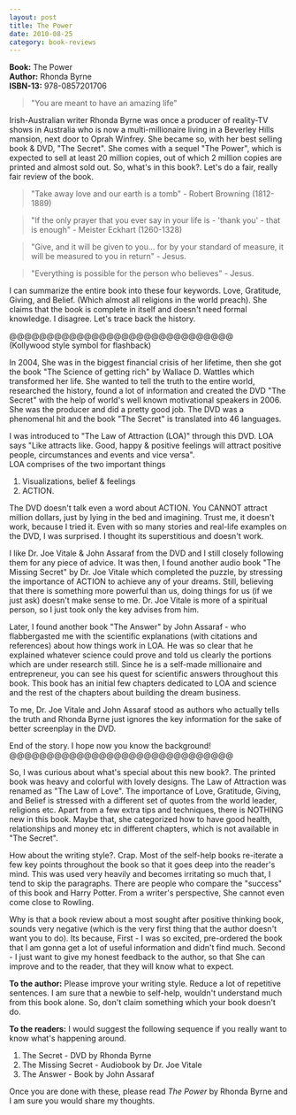 ```yaml
---
layout: post
title: The Power
date: 2010-08-25
category: book-reviews
---
```


**Book:** The Power  
**Author:** Rhonda Byrne  
**ISBN-13:** 978-0857201706

> "You are meant to have an amazing life"  
  
Irish-Australian writer Rhonda Byrne was once a producer of reality-TV shows in Australia who is now a multi-millionaire living in a Beverley Hills mansion, next door to Oprah Winfrey. She became so, with her best selling book & DVD, "The Secret". She comes with a sequel "The Power", which is expected to sell at least 20 million copies, out of which 2 million copies are printed and almost sold out. So, what's in this book?. Let's do a fair, really fair review of the book.  
  
> "Take away love and our earth is a tomb" - Robert Browning (1812-1889)  
  
> "If the only prayer that you ever say in your life is - 'thank you' - that is enough" - Meister Eckhart (1260-1328)  
  
> "Give, and it will be given to you... for by your standard of measure, it will be measured to you in return" - Jesus.  
  
> "Everything is possible for the person who believes" - Jesus.  
  
I can summarize the entire book into these four keywords. Love, Gratitude, Giving, and Belief. (Which almost all religions in the world preach). She claims that the book is complete in itself and doesn't need formal knowledge. I disagree. Let's trace back the history.  
  
@@@@@@@@@@@@@@@@@@@@@@@@@@@@@@  
(Kollywood style symbol for flashback)  
  
In 2004, She was in the biggest financial crisis of her lifetime, then she got the book "The Science of getting rich" by Wallace D. Wattles which transformed her life. She wanted to tell the truth to the entire world, researched the history, found a lot of information and created the DVD "The Secret" with the help of world's well known motivational speakers in 2006. She was the producer and did a pretty good job. The DVD was a phenomenal hit and the book "The Secret" is translated into 46 languages.   
  
I was introduced to "The Law of Attraction (LOA)" through this DVD. LOA says "Like attracts like. Good, happy & positive feelings will attract positive people, circumstances and events and vice versa".   
LOA comprises of the two important things  

1. Visualizations, belief & feelings  
2. ACTION.  

The DVD doesn't talk even a word about ACTION. You CANNOT attract million dollars, just by lying in the bed and imagining. Trust me, it doesn't work, because I tried it. Even with so many stories and real-life examples on the DVD, I was surprised. I thought its superstitious and doesn't work.  
  
I like Dr. Joe Vitale & John Assaraf from the DVD and I still closely following them for any piece of advice. It was then, I found another audio book "The Missing Secret" by Dr. Joe Vitale which completed the puzzle, by stressing the importance of ACTION to achieve any of your dreams. Still, believing that there is something more powerful than us, doing things for us (if we just ask) doesn't make sense to me. Dr. Joe Vitale is more of a spiritual person, so I just took only the key advises from him.  
  
Later, I found another book "The Answer" by John Assaraf - who flabbergasted me with the scientific explanations (with citations and references) about how things work in LOA. He was so clear that he explained whatever science could prove and told us clearly the portions which are under research still. Since he is a self-made millionaire and entrepreneur, you can see his quest for scientific answers throughout this book. This book has an initial few chapters dedicated to LOA and science and the rest of the chapters about building the dream business.  
  
To me, Dr. Joe Vitale and John Assaraf stood as authors who actually tells the truth and Rhonda Byrne just ignores the key information for the sake of better screenplay in the DVD.  
  
End of the story. I hope now you know the background!  
@@@@@@@@@@@@@@@@@@@@@@@@@@@@@@  
  
So, I was curious about what's special about this new book?. The printed book was heavy and colorful with lovely designs. The Law of Attraction was renamed as "The Law of Love". The importance of Love, Gratitude, Giving, and Belief is stressed with a different set of quotes from the world leader, religions etc. Apart from a few extra tips and techniques, there is NOTHING new in this book. Maybe that, she categorized how to have good health, relationships and money etc in different chapters, which is not available in "The Secret".  
  
How about the writing style?. Crap. Most of the self-help books re-iterate a few key points throughout the book so that it goes deep into the reader's mind. This was used very heavily and becomes irritating so much that, I tend to skip the paragraphs. There are people who compare the "success" of this book and Harry Potter. From a writer's perspective, She cannot even come close to Rowling.  
  
Why is that a book review about a most sought after positive thinking book, sounds very negative (which is the very first thing that the author doesn't want you to do). Its because, First - I was so excited, pre-ordered the book that I am gonna get a lot of useful information and didn't find much. Second - I just want to give my honest feedback to the author, so that She can improve and to the reader, that they will know what to expect.  
  
**To the author:** Please improve your writing style. Reduce a lot of repetitive sentences. I am sure that a newbie to self-help, wouldn't understand much from this book alone. So, don't claim something which your book doesn't do.  
  
**To the readers:** I would suggest the following sequence if you really want to know what's happening around.  
 
1. The Secret - DVD by Rhonda Byrne  
2. The Missing Secret - Audiobook by Dr. Joe Vitale  
3. The Answer - Book by John Assaraf  
  
Once you are done with these, please read *The Power* by Rhonda Byrne and I am sure you would share my thoughts. 
  
